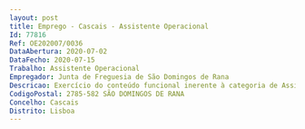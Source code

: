 ```yaml
--- 
layout: post
title: Emprego - Cascais - Assistente Operacional
Id: 77816
Ref: OE202007/0036
DataAbertura: 2020-07-02
DataFecho: 2020-07-15
Trabalho: Assistente Operacional
Empregador: Junta de Freguesia de São Domingos de Rana
Descricao: Exercício do conteúdo funcional inerente à categoria de Assistente Operacional de acordo com o n.º 1 do artigo 88.º da Lei Geral do Trabalho e Funções Públicas, anexa a Lei n.º 35 2014, de 20 de fevereiro, com funções com grau de complexidade funcional 1 de natureza executiva, competindo lhe, entre outros, designadamente desempenhar funções de caráter manual ou mecânico, enquadradas em diretivas gerais bem definidas  executar tarefas de apoio elementares, indispensáveis ao funcionamento dos órgãos e serviços, podendo comportar esforço físico  Ser responsável pelos equipamentos sob sua guarda e pela sua correta utilização, procedendo, quando necessário, à manutenção e reparação dos mesmos.
CodigoPostal: 2785-582 SÃO DOMINGOS DE RANA
Concelho: Cascais
Distrito: Lisboa
--- 
```

